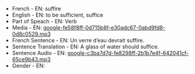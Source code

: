 - French - EN: suffire
- English - EN: to be sufficient, suffice
- Part of Speach - EN: Verb
- Media - EN:  [google-fe58f8ff-0d715b8f-e30adc67-0abd9fd8-0d8c0529.mp3](./23.mp3)
- French Sentence - EN: Un verre d’eau devrait suffire.
- Sentence Translation - EN: A glass of water should suffice.
- Sentence Audio - EN:  [google-c3ba7d7d-fe8298ff-2b1b7e4f-642041cf-65ce9b43.mp3](./41.mp3)
- Gender - EN: 